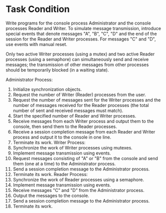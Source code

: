 
# Task Condition
Write programs for the console process Administrator and the console processes Reader and Writer. To simulate message transmission, introduce special events that denote messages "A", "B", "C", "D" and the end of the session for the Reader and Writer processes. For messages "C" and "D", use events with manual reset.

Only two active Writer processes (using a mutex) and two active Reader processes (using a semaphore) can simultaneously send and receive messages; the transmission of other messages from other processes should be temporarily blocked (in a waiting state).

Administrator Process:
1. Initialize synchronization objects.
2. Request the number of Writer (Reader) processes from the user.
3. Request the number of messages sent for the Writer processes and the number of messages received for the Reader processes (the total number of sent and received messages must match).
4. Start the specified number of Reader and Writer processes.
5. Receive messages from each Writer process and output them to the console, then send them to the Reader processes.
6. Receive a session completion message from each Reader and Writer process and output it to the console in one line.
7. Terminate its work.
Writer Process:
1. Synchronize the work of Writer processes using mutexes.
2. Implement message transmission using events.
3. Request messages consisting of "A" or "B" from the console and send them (one at a time) to the Administrator process.
4. Send a session completion message to the Administrator process.
5. Terminate its work.
Reader Process:
1. Synchronize the work of Reader processes using a semaphore.
2. Implement message transmission using events.
3. Receive messages "C" and "D" from the Administrator process.
4. Output the messages to the console.
5. Send a session completion message to the Administrator process.
6. Terminate its work.
